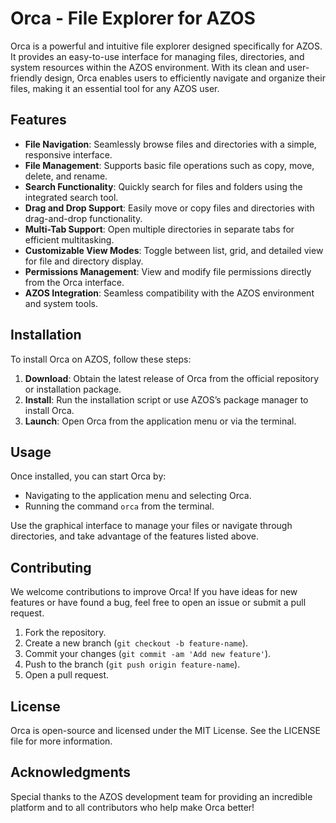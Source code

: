 # Orca - File Explorer for AZOS

Orca is a powerful and intuitive file explorer designed specifically for AZOS. It provides an easy-to-use interface for managing files, directories, and system resources within the AZOS environment. With its clean and user-friendly design, Orca enables users to efficiently navigate and organize their files, making it an essential tool for any AZOS user.

## Features

- **File Navigation**: Seamlessly browse files and directories with a simple, responsive interface.
- **File Management**: Supports basic file operations such as copy, move, delete, and rename.
- **Search Functionality**: Quickly search for files and folders using the integrated search tool.
- **Drag and Drop Support**: Easily move or copy files and directories with drag-and-drop functionality.
- **Multi-Tab Support**: Open multiple directories in separate tabs for efficient multitasking.
- **Customizable View Modes**: Toggle between list, grid, and detailed view for file and directory display.
- **Permissions Management**: View and modify file permissions directly from the Orca interface.
- **AZOS Integration**: Seamless compatibility with the AZOS environment and system tools.

## Installation

To install Orca on AZOS, follow these steps:

1. **Download**: Obtain the latest release of Orca from the official repository or installation package.
2. **Install**: Run the installation script or use AZOS’s package manager to install Orca.
3. **Launch**: Open Orca from the application menu or via the terminal.

## Usage

Once installed, you can start Orca by:

- Navigating to the application menu and selecting Orca.
- Running the command `orca` from the terminal.

Use the graphical interface to manage your files or navigate through directories, and take advantage of the features listed above.

## Contributing

We welcome contributions to improve Orca! If you have ideas for new features or have found a bug, feel free to open an issue or submit a pull request.

1. Fork the repository.
2. Create a new branch (`git checkout -b feature-name`).
3. Commit your changes (`git commit -am 'Add new feature'`).
4. Push to the branch (`git push origin feature-name`).
5. Open a pull request.

## License

Orca is open-source and licensed under the MIT License. See the LICENSE file for more information.

## Acknowledgments

Special thanks to the AZOS development team for providing an incredible platform and to all contributors who help make Orca better!
